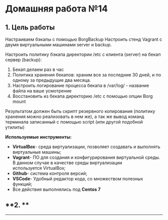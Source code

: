 # **Домашняя работа №14**

## **1. Цель работы**

Настраиваем бэкапы с помощью BorgBackup
Настроить стенд Vagrant с двумя виртуальными машинами server и backup.

Настроить политику бэкапа директории /etc с клиента (server) на бекап сервер (backup):
1) Бекап делаем раз в час
2) Политика хранения бекапов: храним все за последние 30 дней, и по одному за предыдущие два месяца.
3) Настроить логирование процесса бекапа в /var/log/ - название файла на ваше усмотрение
4) Восстановить из бекапа директорию /etc с помощью опции Borg mount

Результатом должен быть скрипт резервного копирования (политику хранения можно реализовать в нем же), а так же вывод команд терминала записанный с помощью script (или другой подобной утилиты)

**Используемые инструменты:**

- **VirtualBox**- среда виртуализации, позволяет создавать и выполнять виртуальные машины;
- **Vagrant**- ПО для создания и конфигурирования виртуальной среды. В данном случае в качестве среды виртуализации используется VirtualBox;
- **Github**- система контроля версий;
- **VSCode**- Удобный редактор кода, со множеством полезных функций;
- Все действия выполнялись под **Centos 7**

## **2.   **

**   **
